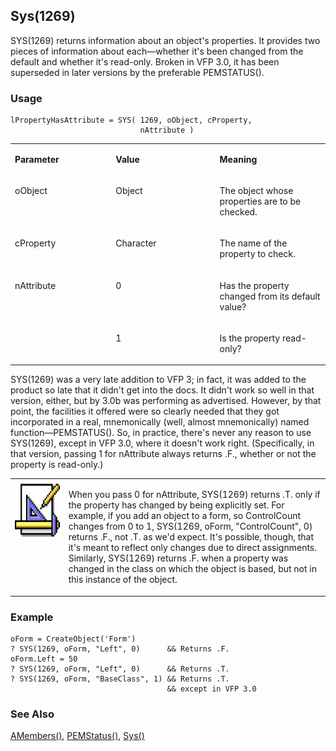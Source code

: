 ## Sys(1269)

SYS(1269) returns information about an object's properties. It provides two pieces of information about each&mdash;whether it's been changed from the default and whether it's read-only. Broken in VFP 3.0, it has been superseded in later versions by the preferable PEMSTATUS().

### Usage

```foxpro
lPropertyHasAttribute = SYS( 1269, oObject, cProperty,
                             nAttribute )
```
<table>
<tr>
  <td width="32%" valign="top">
  <p><b>Parameter</b></p>
  </td>
  <td width="23%" valign="top">
  <p><b>Value</b></p>
  </td>
  <td width="45%" valign="top">
  <p><b>Meaning</b></p>
  </td>
 </tr>
<tr>
  <td width="32%" valign="top">
  <p>oObject</p>
  </td>
  <td width="23%" valign="top">
  <p>Object</p>
  </td>
  <td width="45%" valign="top">
  <p>The object whose properties are to be checked.</p>
  </td>
 </tr>
<tr>
  <td width="32%" valign="top">
  <p>cProperty</p>
  </td>
  <td width="23%" valign="top">
  <p>Character</p>
  </td>
  <td width="45%" valign="top">
  <p>The name of the property to check.</p>
  </td>
 </tr>
<tr>
  <td width="32%" rowspan="2" valign="top">
  <p>nAttribute</p>
  </td>
  <td width="23%" valign="top">
  <p>0</p>
  </td>
  <td width="45%" valign="top">
  <p>Has the property changed from its default value?</p>
  </td>
 </tr>
<tr>
  <td width="33%" valign="top">
  <p>1</p>
  </td>
  <td width="67%" valign="top">
  <p>Is the property read-only?</p>
  </td>
 </tr>
</table>

SYS(1269) was a very late addition to VFP 3; in fact, it was added to the product so late that it didn't get into the docs. It didn't work so well in that version, either, but by 3.0b was performing as advertised. However, by that point, the facilities it offered were so clearly needed that they got incorporated in a real, mnemonically (well, almost mnemonically) named function&mdash;PEMSTATUS(). So, in practice, there's never any reason to use SYS(1269), except in VFP 3.0, where it doesn't work right. (Specifically, in that version, passing 1 for nAttribute always returns .F., whether or not the property is read-only.)

<table>
<tr>
  <td width="17%" valign="top">
<img width="94" height="93" src="Design.gif">
  </td>
  <td width="83%">
  <p>When you pass 0 for nAttribute, SYS(1269) returns .T. only if the property has changed by being explicitly set. For example, if you add an object to a form, so ControlCount changes from 0 to 1, SYS(1269, oForm, &quot;ControlCount&quot;, 0) returns .F., not .T. as we'd expect. It's possible, though, that it's meant to reflect only changes due to direct assignments. Similarly, SYS(1269) returns .F. when a property was changed in the class on which the object is based, but not in this instance of the object.</p>
  </td>
 </tr>
</table>

### Example

```foxpro
oForm = CreateObject('Form')
? SYS(1269, oForm, "Left", 0)      && Returns .F.
oForm.Left = 50
? SYS(1269, oForm, "Left", 0)      && Returns .T.
? SYS(1269, oForm, "BaseClass", 1) && Returns .T.
                                   && except in VFP 3.0
```
### See Also

[AMembers()](s4g286.md), [PEMStatus()](s4g654.md), [Sys()](s4g895.md)